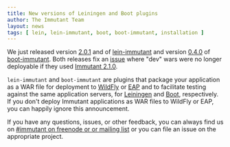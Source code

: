 ```yaml
---
title: New versions of Leiningen and Boot plugins
author: The Immutant Team
layout: news
tags: [ lein, lein-immutant, boot, boot-immutant, installation ]
---
```


We just released version [2.0.1] and of [lein-immutant] and version
[0.4.0] of [boot-immutant]. Both releases fix an [issue] where "dev"
wars were no longer deployable if they used [Immutant 2.1.0].

`lein-immutant` and `boot-immutant` are plugins that package your
application as a WAR file for deployment to [WildFly] or [EAP] and to
facilitate testing against the same application servers, for
[Leiningen] and [Boot], respectively. If you don't deploy Immutant
applications as WAR files to WildFly or EAP, you can happily ignore
this announcement.

If you have any questions, issues, or other feedback, you can always
find us on [#immutant on freenode or or mailing list](/community/) or
you can file an issue on the appropriate project.

[2.0.1]: https://clojars.org/lein-immutant
[lein-immutant]: https://github.com/immutant/lein-immutant/
[0.4.0]: https://clojars.org/boot-immutant
[boot-immutant]: https://github.com/immutant/boot-immutant/
[issue]: https://github.com/immutant/lein-immutant/issues/111
[Immutant 2.1.0]: ../announcing-2-1-0/
[WildFly]: /documentation/2.1.0/apidoc/guide-wildfly.html
[EAP]: /documentation/2.1.0/apidoc/guide-EAP.html
[Leiningen]: http://leiningen.org/
[Boot]: http://boot-clj.com/
